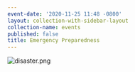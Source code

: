 ```yaml
---
event-date: '2020-11-25 11:48 -0800'
layout: collection-with-sidebar-layout
collection-name: events
published: false
title: Emergency Preparedness
---
```

![disaster.png]({{site.baseurl}}/media/disaster.png)
